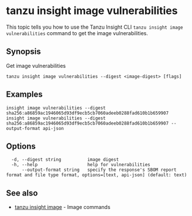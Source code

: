 # tanzu insight image vulnerabilities

This topic tells you how to use the Tanzu Insight CLI 
`tanzu insight image vulnerabilities` command to get the image vulnerabilities.

## <a id='synopsis'></a>Synopsis

Get image vulnerabilities

```console
tanzu insight image vulnerabilities --digest <image-digest> [flags]
```

## <a id='examples'></a>Examples

```console
insight image vulnerabilities --digest sha256:a86859ac1946065d93df9ecb5cb7060adeeb0288fad610b1b659907
insight image vulnerabilities --digest sha256:a86859ac1946065d93df9ecb5cb7060adeeb0288fad610b1b659907 --output-format api-json
```

## <a id='options'></a>Options

```console
  -d, --digest string          image digest
  -h, --help                   help for vulnerabilities
      --output-format string   specify the response's SBOM report format and file type format, options=[text, api-json] (default: text)
```

## <a id='see-also'></a>See also

* [tanzu insight image](tanzu_insight_image.hbs.md)	 - Image commands
